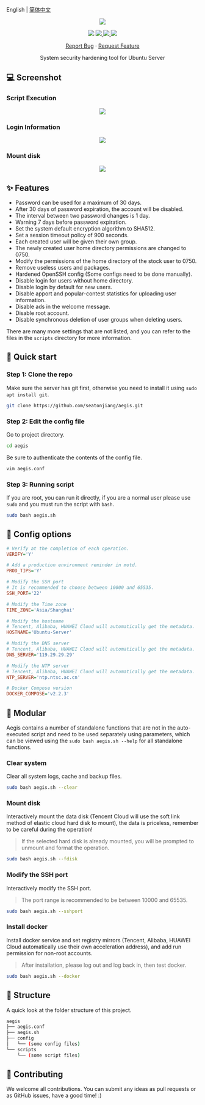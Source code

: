 English | [简体中文](README.zh-CN.md)

<p align="center">
    <img src="https://cdn.jsdelivr.net/gh/seatonjiang/aegis@main/.github/aegis.png">
</p>

<p align="center">
    <img src="https://img.shields.io/static/v1?style=flat-square&message=Ubuntu&color=E95420&logo=Ubuntu&logoColor=FFFFFF&label=">
    <a href="https://github.com/seatonjiang/aegis/issues">
        <img src="https://img.shields.io/github/issues/seatonjiang/aegis?style=flat-square&color=blue">
    </a>
    <a href="https://github.com/seatonjiang/aegis/pulls">
        <img src="https://img.shields.io/github/issues-pr/seatonjiang/aegis?style=flat-square&color=brightgreen">
    </a>
    <a href="https://github.com/seatonjiang/aegis/blob/main/LICENSE">
        <img src="https://img.shields.io/github/license/seatonjiang/aegis?&style=flat-square">
    </a>
</p>

<p align="center">
    <a href="https://github.com/seatonjiang/aegis/issues">Report Bug</a>
    ·
    <a href="https://github.com/seatonjiang/aegis/issues">Request Feature</a>
</p>

<p align="center">System security hardening tool for Ubuntu Server</p>

## 💻 Screenshot

### Script Execution

<p align="center">
    <img src="https://cdn.jsdelivr.net/gh/seatonjiang/aegis@main/.github/script-execution.png">
</p>

### Login Information

<p align="center">
    <img src="https://cdn.jsdelivr.net/gh/seatonjiang/aegis@main/.github/login-information.png">
</p>

### Mount disk

<p align="center">
    <img src="https://cdn.jsdelivr.net/gh/seatonjiang/aegis@main/.github/mount-disk.png">
</p>

## ✨ Features

- Password can be used for a maximum of 30 days.
- After 30 days of password expiration, the account will be disabled.
- The interval between two password changes is 1 day.
- Warning 7 days before password expiration.
- Set the system default encryption algorithm to SHA512.
- Set a session timeout policy of 900 seconds.
- Each created user will be given their own group.
- The newly created user home directory permissions are changed to 0750.
- Modify the permissions of the home directory of the stock user to 0750.
- Remove useless users and packages.
- Hardened OpenSSH config (Some configs need to be done manually).
- Disable login for users without home directory.
- Disable login by default for new users.
- Disable apport and popular-contest statistics for uploading user information.
- Disable ads in the welcome message.
- Disable root account.
- Disable synchronous deletion of user groups when deleting users.

There are many more settings that are not listed, and you can refer to the files in the `scripts` directory for more information.

## 🚀 Quick start

### Step 1: Clone the repo

Make sure the server has git first, otherwise you need to install it using `sudo apt install git`.

```bash
git clone https://github.com/seatonjiang/aegis.git
```

### Step 2: Edit the config file

Go to project directory.

```bash
cd aegis
```

Be sure to authenticate the contents of the config file.

```bash
vim aegis.conf
```

### Step 3: Running script

If you are root, you can run it directly, if you are a normal user please use `sudo` and you must run the script with `bash`.

```bash
sudo bash aegis.sh
```

## 📝 Config options

```ini
# Verify at the completion of each operation.
VERIFY='Y'

# Add a production environment reminder in motd.
PROD_TIPS='Y'

# Modify the SSH port
# It is recommended to choose between 10000 and 65535.
SSH_PORT='22'

# Modify the Time zone
TIME_ZONE='Asia/Shanghai'

# Modify the hostname
# Tencent, Alibaba, HUAWEI Cloud will automatically get the metadata.
HOSTNAME='Ubuntu-Server'

# Modify the DNS server
# Tencent, Alibaba, HUAWEI Cloud will automatically get the metadata.
DNS_SERVER='119.29.29.29'

# Modify the NTP server
# Tencent, Alibaba, HUAWEI Cloud will automatically get the metadata.
NTP_SERVER='ntp.ntsc.ac.cn'

# Docker Compose version
DOCKER_COMPOSE='v2.2.3'
```

## 🔨 Modular

Aegis contains a number of standalone functions that are not in the auto-executed script and need to be used separately using parameters, which can be viewed using the `sudo bash aegis.sh --help` for all standalone functions.

### Clear system

Clear all system logs, cache and backup files.

```bash
sudo bash aegis.sh --clear
```

### Mount disk

Interactively mount the data disk (Tencent Cloud will use the soft link method of elastic cloud hard disk to mount), the data is priceless, remember to be careful during the operation!

> If the selected hard disk is already mounted, you will be prompted to unmount and format the operation.

```bash
sudo bash aegis.sh --fdisk
```

### Modify the SSH port

Interactively modify the SSH port.

> The port range is recommended to be between 10000 and 65535.

```bash
sudo bash aegis.sh --sshport
```

### Install docker

Install docker service and set registry mirrors (Tencent, Alibaba, HUAWEI Cloud automatically use their own acceleration address), and add run permission for non-root accounts.

> After installation, please log out and log back in, then test docker.

```bash
sudo bash aegis.sh --docker
```

## 📂 Structure

A quick look at the folder structure of this project.

```bash
aegis
├── aegis.conf
├── aegis.sh
├── config
│   └── (some config files)
└── scripts
    └── (some script files)
```

## 🤝 Contributing

We welcome all contributions. You can submit any ideas as pull requests or as GitHub issues, have a good time! :)